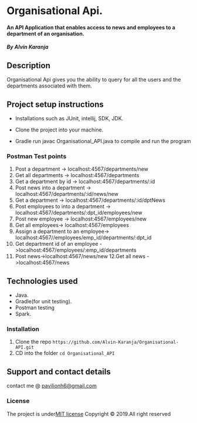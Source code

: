 # Organisational Api.

#### An API Application that enables access to news and employees to a department of an organisation.
##### By **Alvin Karanja**
## Description

Organisational Api gives you the ability to query for all the users and the departments associated with them.


## Project setup instructions
* Installations such as JUnit, intellij, SDK, JDK.

* Clone the project into your machine.

* Gradle run javac Organisational_API.java to compile and run the program

### Postman Test points
1. Post a department -> localhost:4567/departments/new
2. Get all departments -> localhost:4567/departments
3. Get a department by id -> localhost:4567/departments/:id
4. Post news into a department -> localhost:4567/departments/:id/news/new
5. Get a department -> localhost:4567/departments/:id/dptNews
6. Post employees to into a department -> localhost:4567/departments/:dpt_id/employees/new
7. Post new employee -> localhost:4567/employees/new
8. Get all employees-> localhost:4567/employees
9. Assign a department to an employee-> localhost:4567//employees/emp_id/departments/:dpt_id
10. Get department id of an employee ->localhost:4567/employees/:emp_id/departments
11. Post news->localhost:4567/news/new
12.Get all news ->localhost:4567/news

## Technologies used
* Java.
* Gradle(for unit testing).
* Postman testing
* Spark.


### Installation
1. Clone the repo `https://github.com/Alvin-Karanja/Organisational-API.git`
2. CD into the folder `cd Organisational_API`



## Support and contact details
contact me @ pavilionh6@gmail.com

### License
The project is under[MIT license](https://github.com/Alvin-Karanja/Organizational-API/blob/master/LICENSE)
Copyright &copy; 2019.All right reserved
